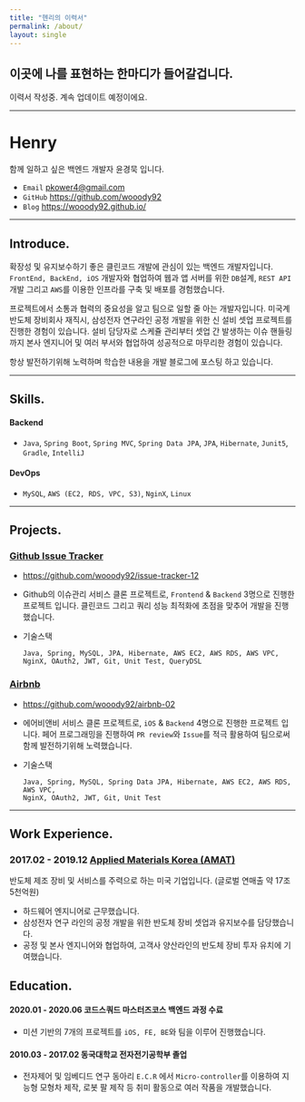 ```yaml
---
title: "헨리의 이력서"
permalink: /about/
layout: single
---
```


## 이곳에 나를 표현하는 한마디가 들어갈겁니다.

이력서 작성중. 계속 업데이트 예정이에요.



----

# Henry

함께 일하고 싶은 백엔드 개발자 윤경묵 입니다.

- `Email`  pkower4@gmail.com
- `GitHub` https://github.com/wooody92
- `Blog` https://wooody92.github.io/



-----

## Introduce.

확장성 및 유지보수하기 좋은 클린코드 개발에 관심이 있는 백엔드 개발자입니다. `FrontEnd, BackEnd, iOS` 개발자와 협업하여 웹과 앱 서버를 위한 `DB`설계, `REST API` 개발 그리고 `AWS`를 이용한 인프라를 구축 및 배포를 경험했습니다.

프로젝트에서 소통과 협력의 중요성을 알고 팀으로 일할 줄 아는 개발자입니다. 미국계 반도체 장비회사 재직시, 삼성전자 연구라인 공정 개발을 위한 신 설비 셋업 프로젝트를 진행한 경험이 있습니다. 설비 담당자로 스케쥴 관리부터 셋업 간 발생하는 이슈 핸들링까지 본사 엔지니어 및 여러 부서와 협업하여 성공적으로 마무리한 경험이 있습니다.

항상 발전하기위해 노력하며 학습한 내용을 개발 블로그에 포스팅 하고 있습니다.



--------

## Skills.

#### Backend

- `Java`, `Spring Boot`, `Spring MVC`, `Spring Data JPA`, `JPA`, `Hibernate`, `Junit5`, `Gradle`, `IntelliJ`

#### DevOps

- `MySQL`, `AWS (EC2, RDS, VPC, S3)`, `NginX`, `Linux`



-----

## Projects.

### [Github Issue Tracker](https://github.com/wooody92/issue-tracker-12)

- https://github.com/wooody92/issue-tracker-12

- Github의 이슈관리 서비스 클론 프로젝트로,  `Frontend` & `Backend` 3명으로 진행한 프로젝트 입니다. 클린코드 그리고 쿼리 성능 최적화에 초점을 맞추어 개발을 진행했습니다.

- 기술스택

  ```
  Java, Spring, MySQL, JPA, Hibernate, AWS EC2, AWS RDS, AWS VPC,
  NginX, OAuth2, JWT, Git, Unit Test, QueryDSL
  ```



### [Airbnb](https://github.com/wooody92/airbnb-02)

- https://github.com/wooody92/airbnb-02

- 에어비앤비 서비스 클론 프로젝트로, `iOS` & `Backend` 4명으로 진행한 프로젝트 입니다. 페어 프로그래밍을 진행하여 `PR review`와 `Issue`를 적극 활용하여 팀으로써 함께 발전하기위해 노력했습니다.

- 기술스택

  ```
  Java, Spring, MySQL, Spring Data JPA, Hibernate, AWS EC2, AWS RDS, AWS VPC,
  NginX, OAuth2, JWT, Git, Unit Test
  ```



-----

## Work Experience.

### 2017.02 - 2019.12 [Applied Materials Korea (AMAT)](http://www.appliedmaterials.com/)

반도체 제조 장비 및 서비스를 주력으로 하는 미국 기업입니다. (글로벌 연매출 약 17조 5천억원)

- 하드웨어 엔지니어로 근무했습니다.
- 삼성전자 연구 라인의 공정 개발을 위한 반도체 장비 셋업과 유지보수를 담당했습니다.
- 공정 및 본사 엔지니어와 협업하여, 고객사 양산라인의 반도체 장비 투자 유치에 기여했습니다.

 

## Education.

#### 2020.01 - 2020.06 코드스쿼드 마스터즈코스 백엔드 과정 수료

- 미션 기반의 7개의 프로젝트를 `iOS, FE, BE`와 팀을 이루어 진행했습니다.

#### 2010.03 - 2017.02 동국대학교 전자전기공학부 졸업

- 전자제어 및 임베디드 연구 동아리 `E.C.R` 에서 `Micro-controller`를 이용하여 지능형 모형차 제작, 로봇 팔 제작 등 취미 활동으로 여러 작품을 개발했습니다.

